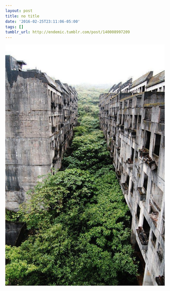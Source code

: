 ```yaml
---
layout: post
title: no title
date: '2016-02-25T23:11:06-05:00'
tags: []
tumblr_url: http://endemic.tumblr.com/post/140008997209
---
```

 ![](/tumblr_files/tumblr_mhmnlc9iER1qk9x07o1_1280.jpg)  
